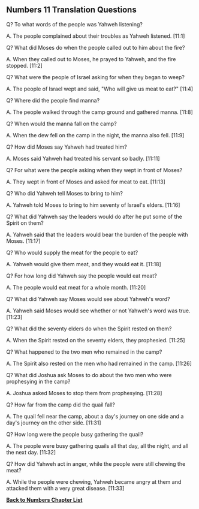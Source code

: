 ## Numbers 11 Translation Questions ##

Q? To what words of the people was Yahweh listening?

A. The people complained about their troubles as Yahweh listened. [11:1]

Q? What did Moses do when the people called out to him about the fire?

A. When they called out to Moses, he prayed to Yahweh, and the fire stopped. [11:2]

Q? What were the people of Israel asking for when they began to weep?

A. The people of Israel wept and said, "Who will give us meat to eat?" [11:4]

Q? Where did the people find manna?

A. The people walked through the camp ground and gathered manna. [11:8]

Q? When would the manna fall on the camp?

A. When the dew fell on the camp in the night, the manna also fell. [11:9]

Q? How did Moses say Yahweh had treated him?

A. Moses said Yahweh had treated his servant so badly. [11:11]

Q? For what were the people asking when they wept in front of Moses?

A. They wept in front of Moses and asked for meat to eat. [11:13]

Q? Who did Yahweh tell Moses to bring to him?

A. Yahweh told Moses to bring to him seventy of Israel's elders. [11:16]

Q? What did Yahweh say the leaders would do after he put some of the Spirit on them?

A. Yahweh said that the leaders would bear the burden of the people with Moses. [11:17]

Q? Who would supply the meat for the people to eat?

A. Yahweh would give them meat, and they would eat it. [11:18]

Q? For how long did Yahweh say the people would eat meat?

A. The people would eat meat for a whole month. [11:20]

Q? What did Yahweh say Moses would see about Yahweh's word?

A. Yahweh said Moses would see whether or not Yahweh's word was true. [11:23]

Q? What did the seventy elders do when the Spirit rested on them?

A. When the Spirit rested on the seventy elders, they prophesied. [11:25]

Q? What happened to the two men who remained in the camp?

A. The Spirit also rested on the men who had remained in the camp. [11:26]

Q? What did Joshua ask Moses to do about the two men who were prophesying in the camp?

A. Joshua asked Moses to stop them from prophesying. [11:28]

Q? How far from the camp did the quail fall?

A. The quail fell near the camp, about a day's journey on one side and a day's journey on the other side. [11:31]

Q? How long were the people busy gathering the quail?

A. The people were busy gathering quails all that day, all the night, and all the next day. [11:32]

Q? How did Yahweh act in anger, while the people were still chewing the meat?

A. While the people were chewing, Yahweh became angry at them and attacked them with a very great disease. [11:33]

__[Back to Numbers Chapter List](./)__

